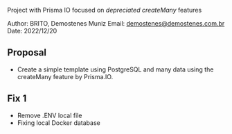 Project with Prisma IO focused on _depreciated_ *createMany* features

Author: BRITO, Demostenes Muniz
Email: demostenes@demostenes.com.br
Date: 2022/12/20

## Proposal
- Create a simple template using PostgreSQL and many data using the createMany feature by Prisma.IO.
## Fix 1
- Remove .ENV local file
- Fixing local Docker database

